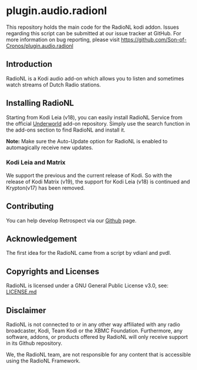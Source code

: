 # plugin.audio.radionl
This repository holds the main code for the RadioNL kodi addon. Issues regarding this script can be submitted at our issue tracker at GitHub. For more information on bug reporting, please visit https://github.com/Son-of-Cronos/plugin.audio.radionl
## Introduction
RadioNL is a Kodi audio add-on which allows you to listen and sometimes watch streams of Dutch Radio stations.
## Installing RadioNL
Starting from Kodi Leia (v18), you can easily install RadioNL Service from the official <a href="https://github.com/Son-of-Cronus/underworld/tree/master/repository.underworld/" rel="nofollow">Underworld</a> add-on repository. Simply use the search function in the add-ons section to find RadioNL and install it.

<strong>Note:</strong> Make sure the Auto-Update option for RadioNL is enabled to automagically receive new updates.

### Kodi Leia and Matrix
We support the previous and the current release of Kodi. So with the release of Kodi Matrix (v19), the support for Kodi Leia (v18) is continued and Krypton(v17) has been removed.
## Contributing
You can help develop Retrospect via our <a href="https://github.com/Son-of-Cronos/plugin.audio.radionl/" rel="nofollow">Github</a> page.
## Acknowledgement
The first idea for the RadioNL came from a script by vdianl and pvdl.
## Copyrights and Licenses
RadioNL is licensed under a GNU General Public License v3.0, see: <a href="https://github.com/Son-of-Cronus/plugin.audio.radionl/blob/main/README.md" rel="nofollow">LICENSE.md</a>
## Disclaimer
RadioNL is not connected to or in any other way affiliated with any radio broadcaster, Kodi, Team Kodi or the XBMC Foundation. Furthermore, any software, addons, or products offered by RadioNL will only receive support in its Github repository.

We, the RadioNL team, are not responsible for any content that is accessible using the RadioNL Framework.
